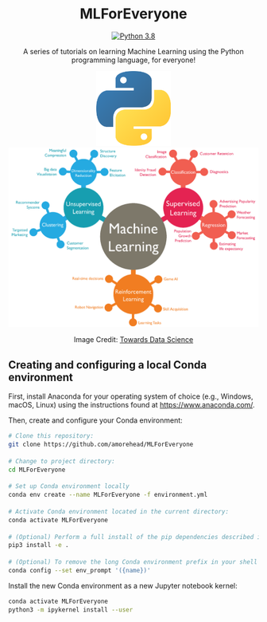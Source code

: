 <div align="center">

# MLForEveryone
[![Python 3.8](https://img.shields.io/badge/python-3.8-blue.svg)](https://www.python.org/downloads/release/python-380/)

A series of tutorials on learning Machine Learning using the Python programming language, for everyone!

<img src="images/python_icon.png" alt="Python Icon" width="150"/>

<img src="images/machine_learning_chart.png" alt="Python Icon" width="1398"/>

Image Credit: [Towards Data Science](https://towardsdatascience.com/machine-learning-algorithms-in-laymans-terms-part-1-d0368d769a7b)

</div>

## Creating and configuring a local Conda environment

First, install Anaconda for your operating system of choice (e.g., Windows, macOS, Linux) using the instructions found at https://www.anaconda.com/.

Then, create and configure your Conda environment:

```bash
# Clone this repository:
git clone https://github.com/amorehead/MLForEveryone

# Change to project directory:
cd MLForEveryone

# Set up Conda environment locally
conda env create --name MLForEveryone -f environment.yml

# Activate Conda environment located in the current directory:
conda activate MLForEveryone

# (Optional) Perform a full install of the pip dependencies described in 'requirements.txt':
pip3 install -e .

# (Optional) To remove the long Conda environment prefix in your shell prompt, modify the env_prompt setting in your .condarc file with:
conda config --set env_prompt '({name})'
 ```

Install the new Conda environment as a new Jupyter notebook kernel:

```bash
conda activate MLForEveryone
python3 -m ipykernel install --user
```